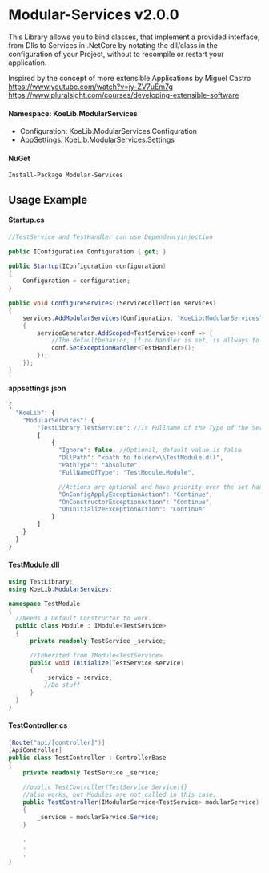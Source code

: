# Modular-Services v2.0.0
This Library allows you to bind classes, that implement a provided interface, from Dlls to Services in .NetCore by notating the dll/class in the configuration of your Project, without to recompile or restart your application.

Inspired by the concept of more extensible Applications by Miguel Castro  
https://www.youtube.com/watch?v=jy-ZV7uEm7g  
https://www.pluralsight.com/courses/developing-extensible-software  

#### Namespace: KoeLib.ModularServices
* Configuration: KoeLib.ModularServices.Configuration
* AppSettings: KoeLib.ModularServices.Settings

#### NuGet
````
Install-Package Modular-Services
````

## Usage Example

#### Startup.cs
````csharp
//TestService and TestHandler can use Dependencyinjection

public IConfiguration Configuration { get; }

public Startup(IConfiguration configuration)
{
    Configuration = configuration;            
}
        
public void ConfigureServices(IServiceCollection services)
{
    services.AddModularServices(Configuration, "KoeLib:ModularServices", serviceGenerator =>
    {
        serviceGenerator.AddScoped<TestService>(conf => {
            //The defaultbehavior, if no handler is set, is allways to continue.
            conf.SetExceptionHandler<TestHandler>();
        });
    });
}      
````

#### appsettings.json
````javascript
{
  "KoeLib": {
    "ModularServices": {
        "TestLibrary.TestService": //Is Fullname of the Type of the Service
        [
            {
              "Ignore": false, //Optional, default value is false
              "DllPath": "<path to folder>\\TestModule.dll",
              "PathType": "Absolute",
              "FullNameOfType": "TestModule.Module",

              //Actions are optional and have priority over the set handler
              "OnConfigApplyExceptionAction": "Continue", 
              "OnConstructorExceptionAction": "Continue",
              "OnInitializeExceptionAction": "Continue"
            }
        ]
    }
  }
} 
````

#### TestModule.dll
````csharp
using TestLibrary;
using KoeLib.ModularServices;

namespace TestModule
{
  //Needs a Default Constructor to work.
  public class Module : IModule<TestService>
  {
      private readonly TestService _service;

      //Inherited from IModule<TestService>
      public void Initialize(TestService service)
      {
          _service = service;
          //Do stuff
      }
  }
}
````

#### TestController.cs
````csharp
[Route("api/[controller]")]
[ApiController]
public class TestController : ControllerBase
{
    private readonly TestService _service;
    
    //public TestController(TestService Service){} 
    //also works, but Modules are not called in this case.
    public TestController(IModularService<TestService> modularService)
    {
        _service = modularService.Service;
    }
    
    .
    .
    .
}
````
